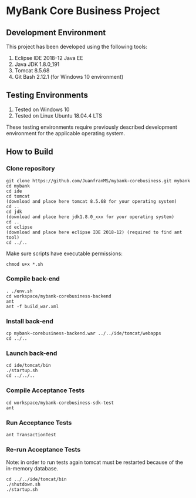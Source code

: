 # MyBank Core Business Project

## Development Environment

This project has been developed using the following tools:

1. Eclipse IDE 2018-12 Java EE
2. Java JDK 1.8.0_191
3. Tomcat 8.5.68
4. Git Bash 2.12.1 (for Windows 10 environment)

## Testing Environments

1. Tested on Windows 10
2. Tested on Linux Ubuntu 18.04.4 LTS

These testing environments require previously described development environment for the applicable operating system.

## How to Build

### Clone repository

```
git clone https://github.com/JuanfranMS/mybank-corebusiness.git mybank
cd mybank
cd ide
cd tomcat
(download and place here tomcat 8.5.68 for your operating system)
cd ..
cd jdk
(download and place here jdk1.8.0_xxx for your operating system)
cd ..
cd eclipse
(download and place here eclipse IDE 2018-12) (required to find ant tool)
cd ../..
```

Make sure scripts have executable permissions:

```
chmod u+x *.sh
```

### Compile back-end

```
. ./env.sh
cd workspace/mybank-corebusiness-backend
ant
ant -f build_war.xml
```

### Install back-end

```
cp mybank-corebusiness-backend.war ../../ide/tomcat/webapps
cd ../..
```

### Launch back-end

```
cd ide/tomcat/bin
./startup.sh
cd ../../..
```

### Compile Acceptance Tests

```
cd workspace/mybank-corebusiness-sdk-test
ant
```

### Run Acceptance Tests

```
ant TransactionTest
```

### Re-run Acceptance Tests

Note: in order to run tests again tomcat must be restarted because of the in-memory database.

```
cd ../../ide/tomcat/bin
./shutdown.sh
./startup.sh
```

